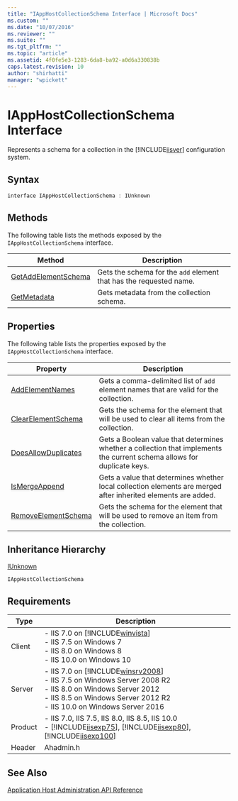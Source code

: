 ```yaml
---
title: "IAppHostCollectionSchema Interface | Microsoft Docs"
ms.custom: ""
ms.date: "10/07/2016"
ms.reviewer: ""
ms.suite: ""
ms.tgt_pltfrm: ""
ms.topic: "article"
ms.assetid: 4f0fe5e3-1283-6da8-ba92-a0d6a330838b
caps.latest.revision: 10
author: "shirhatti"
manager: "wpickett"
---
```

# IAppHostCollectionSchema Interface
Represents a schema for a collection in the [!INCLUDE[iisver](../../wmi-provider/includes/iisver-md.md)] configuration system.  
  
## Syntax  
  
```cpp  
interface IAppHostCollectionSchema : IUnknown  
```  
  
## Methods  
 The following table lists the methods exposed by the `IAppHostCollectionSchema` interface.  
  
|Method|Description|  
|------------|-----------------|  
|[GetAddElementSchema](../../web-development-reference\native-code-api-reference/iapphostcollectionschema-getaddelementschema-method.md)|Gets the schema for the `add` element that has the requested name.|  
|[GetMetadata](../../web-development-reference\native-code-api-reference/iapphostcollectionschema-getmetadata-method.md)|Gets metadata from the collection schema.|  
  
## Properties  
 The following table lists the properties exposed by the `IAppHostCollectionSchema` interface.  
  
|Property|Description|  
|--------------|-----------------|  
|[AddElementNames](../../web-development-reference\native-code-api-reference/iapphostcollectionschema-addelementnames-property.md)|Gets a comma-delimited list of `add` element names that are valid for the collection.|  
|[ClearElementSchema](../../web-development-reference\native-code-api-reference/iapphostcollectionschema-clearelementschema-property.md)|Gets the schema for the element that will be used to clear all items from the collection.|  
|[DoesAllowDuplicates](../../web-development-reference\native-code-api-reference/iapphostcollectionschema-doesallowduplicates-property.md)|Gets a Boolean value that determines whether a collection that implements the current schema allows for duplicate keys.|  
|[IsMergeAppend](../../web-development-reference\native-code-api-reference/iapphostcollectionschema-ismergeappend-property.md)|Gets a value that determines whether local collection elements are merged after inherited elements are added.|  
|[RemoveElementSchema](../../web-development-reference\native-code-api-reference/iapphostcollectionschema-removeelementschema-property.md)|Gets the schema for the element that will be used to remove an item from the collection.|  
  
## Inheritance Hierarchy  
 [IUnknown](http://go.microsoft.com/fwlink/?LinkId=55951)  
  
 `IAppHostCollectionSchema`  
  
## Requirements  
  
|Type|Description|  
|----------|-----------------|  
|Client|-   IIS 7.0 on [!INCLUDE[winvista](../../wmi-provider/includes/winvista-md.md)]<br />-   IIS 7.5 on Windows 7<br />-   IIS 8.0 on Windows 8<br />-   IIS 10.0 on Windows 10|  
|Server|-   IIS 7.0 on [!INCLUDE[winsrv2008](../../wmi-provider/includes/winsrv2008-md.md)]<br />-   IIS 7.5 on Windows Server 2008 R2<br />-   IIS 8.0 on Windows Server 2012<br />-   IIS 8.5 on Windows Server 2012 R2<br />-   IIS 10.0 on Windows Server 2016|  
|Product|-   IIS 7.0, IIS 7.5, IIS 8.0, IIS 8.5, IIS 10.0<br />-   [!INCLUDE[iisexp75](../../web-development-reference/native-code-api-reference/includes/iisexp75-md.md)], [!INCLUDE[iisexp80](../../web-development-reference/native-code-api-reference/includes/iisexp80-md.md)], [!INCLUDE[iisexp100](../../web-development-reference/native-code-api-reference/includes/iisexp100-md.md)]|  
|Header|Ahadmin.h|  
  
## See Also  
 [Application Host Administration API Reference](../../web-development-reference\native-code-api-reference/application-host-administration-api-reference.md)
